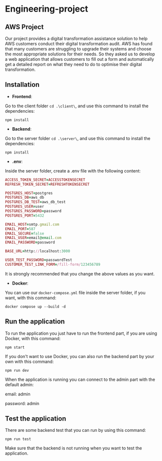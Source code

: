 # Engineering-project

## AWS Project

Our project provides a digital transformation assistance solution to help AWS customers conduct their digital transformation audit. AWS has found that many customers are struggling to upgrade their systems and choose the most appropriate solutions for their needs. So they asked us to develop a web application that allows customers to fill out a form and automatically get a detailed report on what they need to do to optimise their digital transformation.

## Installation

- __Frontend__:

Go to the client folder `cd .\client\`, and use this command to install the dependencies:
```shell
npm install
```

- __Backend__:

Go to the server folder `cd .\server\`, and use this command to install the dependencies:
```shell
npm install
```

- __.env__:

Inside the server folder, create a .env file with the following content:
```ruby
ACCESS_TOKEN_SECRET=ACCESSTOKENSECRET
REFRESH_TOKEN_SECRET=REFRESHTOKENSECRET

POSTGRES_HOST=postgres
POSTGRES_DB=aws_db
POSTGRES_DB_TEST=aws_db_test
POSTGRES_USER=user
POSTGRES_PASSWORD=password
POSTGRES_PORT=5432

EMAIL_HOST=smtp.gmail.com
EMAIL_PORT=587
EMAIL_SECURE=false
EMAIL_USER=email@email.com
EMAIL_PASSWORD=password

BASE_URL=http://localhost:3000

USER_TEST_PASSWORD=passwordTest
CUSTOMER_TEST_LINK_FORM=/fill-form/123456789
```
It is strongly recommended that you change the above values as you want.

- __Docker__:

You can use our `docker-compose.yml` file inside the server folder, if you want, with this command: 
```shell
docker compose up --build -d
```

## Run the application

To run the application you just have to run the frontend part, if you are using Docker, with this command:
```shell
npm start
```

If you don't want to use Docker, you can also run the backend part by your own with this command:
```shell
npm run dev
```

When the application is running you can connect to the admin part with the default admin:

email: admin

password: admin

## Test the application

There are some backend test that you can run by using this command:
```shell
npm run test
```
Make sure that the backend is not running when you want to test the application.
